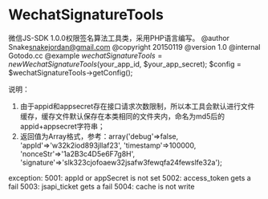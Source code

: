 # WechatSignatureTools
微信JS-SDK 1.0.0权限签名算法工具类，采用PHP语言编写。
@author Snake<snakejordan@gmail.com>
@copyright 20150119
@version 1.0
@internal Gotodo.cc
@example
$wechatSignatureTools = new WechatSignatureTools($your_app_id, $your_app_secret);
$config = $wechatSignatureTools->getConfig();

说明：<br>
1. 由于appid和appsecret存在接口请求次数限制，所以本工具会默认进行文件缓存，缓存文件默认保存在本类相同的文件夹内，命名为md5后的appid+appsecret字符串；
2. 返回值为Array格式，参考：array('debug'=>false, 'appId'=>'w32k2iod893jllaf23', 'timestamp'=>100000, 'nonceStr'=>'1a2B3c4D5e6F7g8H', 'signature'=>'slk323cjofoaew32jsafw3fewqfa24fewslfe32a');

exception:
5001: appId or appSecret is not set
5002: access_token gets a fail
5003: jsapi_ticket gets a fail
5004: cache is not write
